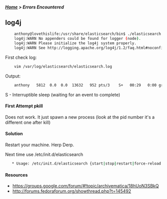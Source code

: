 ##### [Home](Home) > Errors Encountered

## log4j

```sh
    anthony@lovethislife:/usr/share/elasticsearch/bin$ ./elasticsearch -f 
    log4j:WARN No appenders could be found for logger (node).
    log4j:WARN Please initialize the log4j system properly.
    log4j:WARN See http://logging.apache.org/log4j/1.2/faq.html#noconfig for more info.
```

First check log:

```sh
    vim /var/log/elasticsearch/elasticsearch.log 
```

Output:

```sh
    anthony   5812  0.0  0.0  13632   952 pts/3    S+   00:29   0:00 grep --color=auto elasticsearch
```
S - Interruptible sleep (waiting for an event to complete)

#### First Attempt pkill
Does not work. It just spawn a new process (look at the pid number it's a different one after kill)

#### Solution
Restart your machine. Herp Derp.

Next time use /etc/init.d/elasticsearch

```sh
   * Usage: /etc/init.d/elasticsearch {start|stop|restart|force-reload|status}
```

#### Resources


* https://groups.google.com/forum/#!topic/archivematica/18hUoN3SBkQ
* http://forums.fedoraforum.org/showthread.php?t=145492
